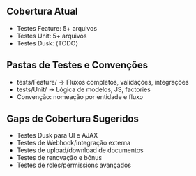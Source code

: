 ## Cobertura Atual
- Testes Feature: 5+ arquivos
- Testes Unit: 5+ arquivos
- Testes Dusk: ⟨TODO⟩

## Pastas de Testes e Convenções
- tests/Feature/ → Fluxos completos, validações, integrações
- tests/Unit/ → Lógica de modelos, JS, factories
- Convenção: nomeação por entidade e fluxo

## Gaps de Cobertura Sugeridos
- Testes Dusk para UI e AJAX
- Testes de Webhook/integração externa
- Testes de upload/download de documentos
- Testes de renovação e bônus
- Testes de roles/permissions avançados
